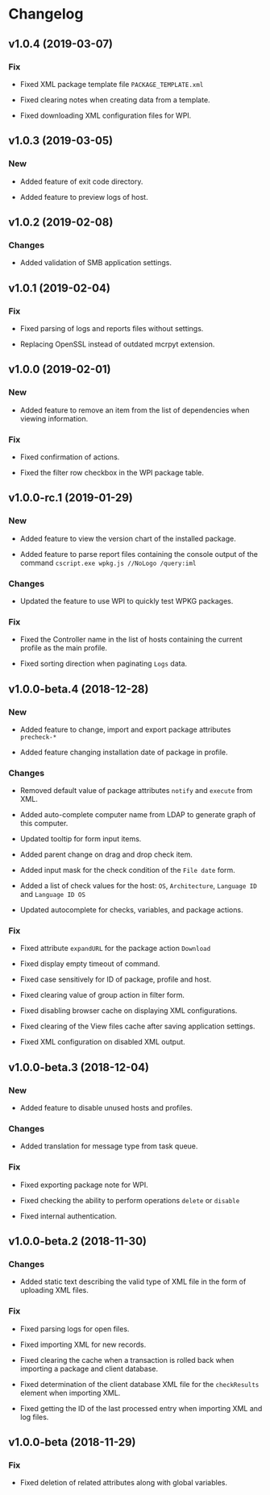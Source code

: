 # Changelog


## v1.0.4 (2019-03-07)

### Fix

* Fixed XML package template file `PACKAGE_TEMPLATE.xml`

* Fixed clearing notes when creating data from a template.

* Fixed downloading XML configuration files for WPI.


## v1.0.3 (2019-03-05)

### New

* Added feature of exit code directory.

* Added feature to preview logs of host.


## v1.0.2 (2019-02-08)

### Changes

* Added validation of SMB application settings.


## v1.0.1 (2019-02-04)

### Fix

* Fixed parsing of logs and reports files without settings.

* Replacing OpenSSL instead of outdated mcrpyt extension.


## v1.0.0 (2019-02-01)

### New

* Added feature to remove an item from the list of dependencies when viewing information.

### Fix

* Fixed confirmation of actions.

* Fixed the filter row checkbox in the WPI package table.


## v1.0.0-rc.1 (2019-01-29)

### New

* Added feature to view the version chart of the installed package.

* Added feature to parse report files containing the console output of the command `cscript.exe wpkg.js //NoLogo /query:iml`

### Changes

* Updated the feature to use WPI to quickly test WPKG packages.

### Fix

* Fixed the Controller name in the list of hosts containing the current profile as the main profile.

* Fixed sorting direction when paginating `Logs` data.


## v1.0.0-beta.4 (2018-12-28)

### New

* Added feature to change, import and export package attributes `precheck-*`

* Added feature changing installation date of package in profile.

### Changes

* Removed default value of package attributes `notify` and `execute` from XML.

* Added auto-complete computer name from LDAP to generate graph of this computer.

* Updated tooltip for form input items.

* Added parent change on drag and drop check item.

* Added input mask for the check condition of the `File date` form.

* Added a list of check values for the host: `OS`, `Architecture`, `Language ID` and `Language ID OS`

* Updated autocomplete for checks, variables, and package actions.

### Fix

* Fixed attribute `expandURL` for the package action `Download`

* Fixed display empty timeout of command.

* Fixed case sensitively for ID of package, profile and host.

* Fixed clearing value of group action in filter form.

* Fixed disabling browser cache on displaying XML configurations.

* Fixed clearing of the View files cache after saving application settings.

* Fixed XML configuration on disabled XML output.


## v1.0.0-beta.3 (2018-12-04)

### New

* Added feature to disable unused hosts and profiles.

### Changes

* Added translation for message type from task queue.

### Fix

* Fixed exporting package note for WPI.

* Fixed checking the ability to perform operations `delete` or `disable`

* Fixed internal authentication.


## v1.0.0-beta.2 (2018-11-30)

### Changes

* Added static text describing the valid type of XML file in the form of uploading XML files.

### Fix

* Fixed parsing logs for open files.

* Fixed importing XML for new records.

* Fixed clearing the cache when a transaction is rolled back when importing a package and client database.

* Fixed determination of the client database XML file for the `checkResults` element when importing XML.

* Fixed getting the ID of the last processed entry when importing XML and log files.


## v1.0.0-beta (2018-11-29)

### Fix

* Fixed deletion of related attributes along with global variables.


